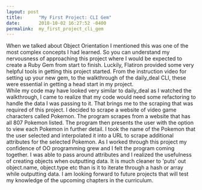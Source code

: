```yaml
---
layout: post
title:      "My First Project: CLI Gem"
date:       2018-10-02 16:27:52 -0400
permalink:  my_first_project_cli_gem
---
```



When we talked about Object Orientation I mentioned this was one of the most complex concepts I had learned.  So you can understand my nervousness of approaching this project where I would be expected to create a Ruby Gem from start to finish. Luckily, Flatiron provided some very helpful tools in getting this project started.  From the instruction video for setting up your new gem, to the walkthrough of the daily_deal CLI, these were essential in getting a head start in my project.  
While my code may have looked very similar to daily_deal as I watched the walkthrough, I came to realize that my code would need some refactoring to handle the data I was passing to it.  That brings me to the scraping that was required of this project. I decided to scrape a website of video game characters called Pokemon.  The program scrapes from a website that has all 807 Pokemon listed.  The program then presents the user with the option to view each Pokemon in further detail.  I took the name of the Pokemon that the user selected and interpolated it into a URL to scrape additional attributes for the selected Pokemon.  As I worked through this project my confidence of OO programming grew and I felt the program coming together.  I was able to pass around attributes and I realized the usefulness of creating objects when outputting data.  It is much cleaner to 'puts' out object.name, object.type etc than is it to iterate through a hash or array while outputting data.  I am looking forward to future projects that will test my knowledge of the upcoming chapters in the curriculum.
